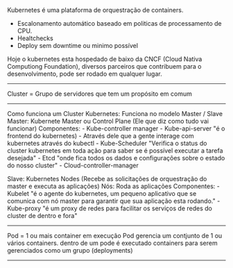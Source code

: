Kubernetes é uma plataforma de orquestração de containers.

- Escalonamento automático baseado em politicas de processamento de CPU.
- Healtchecks
- Deploy sem downtime ou minimo possível

Hoje o kubernetes esta hospedado de baixo da CNCF (Cloud Nativa Computiong Foundation), diversos parceiros que contribuem para o desenvolvimento, pode ser rodado em qualquer lugar.

_______________

Cluster = Grupo de servidores que tem um propósito em comum
_______________

Como funciona um Cluster Kubernetes:
Funciona no modelo Master / Slave 
Master: Kubernete Master ou Control Plane (Ele que diz como tudo vai funcionar)
    Componentes:
    - Kube-controller manager
    - Kube-api-server "é o frontend do kubernetes) - Através dele que a gente interage com kubernetes através do kubectl
    - Kube-Scheduler "Verifica o status do cluster kubernetes em toda ação para saber se é possível executar a tarefa desejada"
    - Etcd "onde fica todos os dados e configurações sobre o estado do nosso cluster"
    - Cloud-controller-manager

Slave: Kubernetes Nodes (Recebe as solicitações  de orquestração do master e executa as aplicações)
    Nós: Roda as aplicações
    Componentes:
    - Kubelet "é o agente do kubernetes, um pequeno aplicativo que se comunica com nó master para garantir que sua aplicação esta rodando."
    - Kube-proxy "é um proxy de redes para facilitar os serviços de redes do cluster de dentro e fora"

_________________________________________
Pod = 1 ou mais container em execução
Pod gerencia um contjunto de 1 ou vários containers.
dentro de um pode é executado containers para serem gerenciados como um grupo (deployments)
_____________________________________________________________________________________________